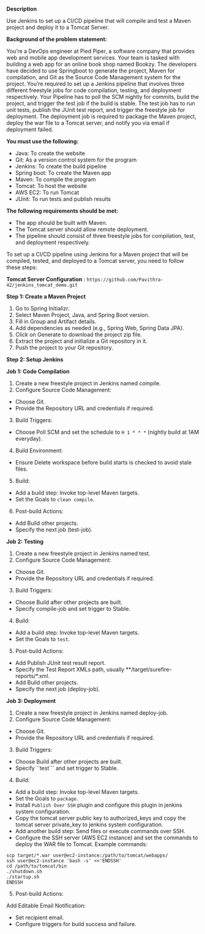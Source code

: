 **Description**

Use Jenkins to set up a CI/CD pipeline that will compile and test a Maven project and deploy it to a Tomcat Server.

**Background of the problem statement:**

You’re a DevOps engineer at Pied Piper, a software company that provides web and mobile app development services. Your team is tasked with building a web app for an online book shop named Bookzy. The developers have decided to use Springboot to generate the project, Maven for compilation, and Git as the Source Code Management system for the project. You’re required to set up a Jenkins pipeline that involves three different freestyle jobs for code compilation, testing, and deployment respectively. Your Pipeline has to poll the SCM nightly for commits, build the project, and trigger the test job if the build is stable. The test job has to run unit tests, publish the JUnit test report, and trigger the freestyle job for deployment. The deployment job is required to package the Maven project, deploy the war file to a Tomcat server, and notify you via email if deployment failed.

**You must use the following:**

- Java: To create the website
- Git: As a version control system for the program
- Jenkins: To create the build pipeline
- Spring boot: To create the Maven app
- Maven: To compile the program
- Tomcat: To host the website
- AWS EC2: To run Tomcat
- JUnit: To run tests and publish results
 

**The following requirements should be met:**

- The app should be built with Maven.
- The Tomcat server should allow remote deployment.
- The pipeline should consist of three freestyle jobs for compilation, test, and deployment respectively.



To set up a CI/CD pipeline using Jenkins for a Maven project that will be compiled, tested, and deployed to a Tomcat server, you need to follow these steps:

**Tomcat Server Configuration** : ```https://github.com/Pavithra-42/jenkins_tomcat_demo.git```

**Step 1: Create a Maven Project**
1. Go to Spring Initializr.
2. Select Maven Project, Java, and Spring Boot version.
3. Fill in Group and Artifact details.
4. Add dependencies as needed (e.g., Spring Web, Spring Data JPA).
5. Click on Generate to download the project zip file.
6. Extract the project and initialize a Git repository in it.
7. Push the project to your Git repository.

**Step 2: Setup Jenkins**

**Job 1: Code Compilation**

1. Create a new freestyle project in Jenkins named compile.
2. Configure Source Code Management:
- Choose Git.
- Provide the Repository URL and credentials if required.
3. Build Triggers:
- Choose Poll SCM and set the schedule to ```H 1 * * *``` (nightly build at 1AM everyday).
4. Build Environment:
- Ensure Delete workspace before build starts is checked to avoid stale files.
5. Build:
- Add a build step: Invoke top-level Maven targets.
- Set the Goals to ```clean compile```.
6. Post-build Actions:
- Add Build other projects.
- Specify the next job (test-job).

**Job 2: Testing**

1. Create a new freestyle project in Jenkins named test.
2. Configure Source Code Management:
- Choose Git.
- Provide the Repository URL and credentials if required.
3. Build Triggers:
- Choose Build after other projects are built.
- Specify compile-job and set trigger to Stable.
4. Build:
- Add a build step: Invoke top-level Maven targets.
- Set the Goals to ```test```.
5. Post-build Actions:
- Add Publish JUnit test result report.
- Specify the Test Report XMLs path, usually **/target/surefire-reports/*.xml.
- Add Build other projects.
- Specify the next job (deploy-job).

**Job 3: Deployment**

1. Create a new freestyle project in Jenkins named deploy-job.
2. Configure Source Code Management:
- Choose Git.
- Provide the Repository URL and credentials if required.
3. Build Triggers:
- Choose Build after other projects are built.
- Specify ``test``` and set trigger to Stable.
4. Build:
- Add a build step: Invoke top-level Maven targets.
- Set the Goals to ```package```.
- Install ```Publish Over SSH``` plugin and configure this plugin in jenkins system configuration.
- Copy the tomcat server public key to authorized_keys and copy the tomcat server private_key to jenkins system configuration.
- Add another build step: Send files or execute commands over SSH.
- Configure the SSH server (AWS EC2 instance) and set the commands to deploy the WAR file to Tomcat. Example commands:
```
scp target/*.war user@ec2-instance:/path/to/tomcat/webapps/
ssh user@ec2-instance 'bash -s' <<'ENDSSH'
cd /path/to/tomcat/bin
./shutdown.sh
./startup.sh
ENDSSH
```
5. Post-build Actions:

Add Editable Email Notification:
- Set recipient email.
- Configure triggers for build success and failure.

